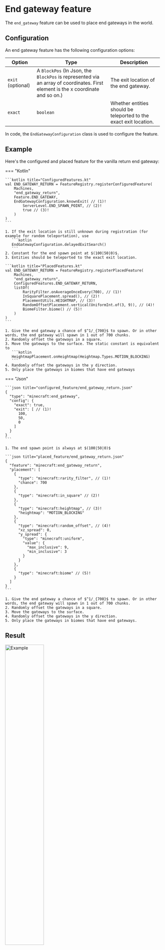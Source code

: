 # End gateway feature

The `end_gateway` feature can be used to place end gateways in the world.

## Configuration

An end gateway feature has the following configuration options:

| Option            | Type                                                                                                                            | Description                                                       |
|-------------------|---------------------------------------------------------------------------------------------------------------------------------|-------------------------------------------------------------------|
| `exit` (optional) | A `BlockPos` (In Json, the `BlockPos` is represented via an array of coordinates. First element is the x coordinate and so on.) | The exit location of the end gateway.                             |
| `exact`           | `boolean`                                                                                                                       | Whether entities should be teleported to the exact exit location. |

In code, the `EndGatewayConfiguration` class is used to configure the feature.

## Example

Here's the configured and placed feature for the vanilla return end gateway:

=== "Kotlin"

    ```kotlin title="ConfiguredFeatures.kt"
    val END_GATEWAY_RETURN = FeatureRegistry.registerConfiguredFeature(
        Machines,
        "end_gateway_return",
        Feature.END_GATEWAY,
        EndGatewayConfiguration.knownExit( // (1)!
            ServerLevel.END_SPAWN_POINT, // (2)!
            true // (3)!
        )
    )
    ```

    1. If the exit location is still unknown during registration (for example for random teleportation), use
       ```kotlin
       EndGatewayConfiguration.delayedExitSearch()
       ```
    2. Constant for the end spawn point at $(100|50|0)$.
    3. Entities should be teleported to the exact exit location.

    ```kotlin title="PlacedFeatures.kt"
    val END_GATEWAY_RETURN = FeatureRegistry.registerPlacedFeature(
        Machines,
        "end_gateway_return",
        ConfiguredFeatures.END_GATEWAY_RETURN,
        listOf(
            RarityFilter.onAverageOnceEvery(700), // (1)!
            InSquarePlacement.spread(), // (2)!
            PlacementUtils.HEIGHTMAP, // (3)!
            RandomOffsetPlacement.vertical(UniformInt.of(3, 9)), // (4)!
            BiomeFilter.biome() // (5)!
        )
    )
    ```

    1. Give the end gateway a chance of $^1/_{700}$ to spawn. Or in other words, the end gateway will spawn in 1 out of 700 chunks.
    2. Randomly offset the gateways in a square.
    3. Move the gateways to the surface. The static constant is equivalent to
       ```kotlin
       HeightmapPlacement.onHeightmap(Heightmap.Types.MOTION_BLOCKING)
       ```
    4. Randomly offset the gateways in the y direction.
    5. Only place the gateways in biomes that have end gateways

=== "Json"

    ```json title="configured_feature/end_gateway_return.json"
    {
      "type": "minecraft:end_gateway",
      "config": {
        "exact": true,
        "exit": [ // (1)!
          100,
          50,
          0
        ]
      }
    }
    ```

    1. The end spawn point is always at $(100|50|0)$

    ```json title="placed_feature/end_gateway_return.json"
    {
      "feature": "minecraft:end_gateway_return",
      "placement": [
        {
          "type": "minecraft:rarity_filter", // (1)!
          "chance": 700
        },
        {
          "type": "minecraft:in_square" // (2)!
        },
        {
          "type": "minecraft:heightmap", // (3)!
          "heightmap": "MOTION_BLOCKING"
        },
        {
          "type": "minecraft:random_offset", // (4)!
          "xz_spread": 0,
          "y_spread": {
            "type": "minecraft:uniform",
            "value": {
              "max_inclusive": 9,
              "min_inclusive": 3
            }
          }
        },
        {
          "type": "minecraft:biome" // (5)!
        }
      ]
    }
    ```

    1. Give the end gateway a chance of $^1/_{700}$ to spawn. Or in other words, the end gateway will spawn in 1 out of 700 chunks.
    2. Randomly offset the gateways in a square.
    3. Move the gateways to the surface.
    4. Randomly offset the gateways in the y direction.
    5. Only place the gateways in biomes that have end gateways.

## Result

<p class="text-center">
  <img src="https://i.imgur.com/N5NZfbC.png" width="50%" alt="Example"/>
</p>